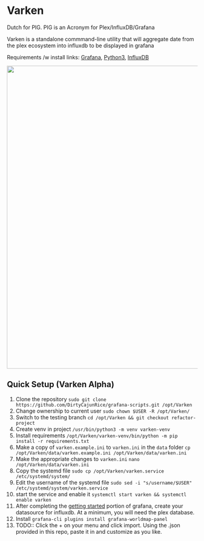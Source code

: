 # Varken
Dutch for PIG. PIG is an Acronym for Plex/InfluxDB/Grafana

Varken is a standalone commmand-line utility that will aggregate date
from the plex ecosystem into influxdb to be displayed in grafana

Requirements /w install links: [Grafana](http://docs.grafana.org/installation/), [Python3](https://www.python.org/downloads/), [InfluxDB](https://docs.influxdata.com/influxdb/v1.5/introduction/installation/)

<center><img width="800" src="https://i.imgur.com/av8e0HP.png"></center>

## Quick Setup (Varken Alpha)
1. Clone the repository `sudo git clone https://github.com/DirtyCajunRice/grafana-scripts.git /opt/Varken`
2. Change ownership to current user `sudo chown $USER -R /opt/Varken/`
1. Switch to the testing branch `cd /opt/Varken && git checkout refactor-project`
1. Create venv in project `/usr/bin/python3 -m venv varken-venv`
1. Install requirements `/opt/Varken/varken-venv/bin/python -m pip install -r requirements.txt`
2. Make a copy of `varken.example.ini` to `varken.ini` in the `data` folder
   `cp /opt/Varken/data/varken.example.ini /opt/Varken/data/varken.ini`
3. Make the appropriate changes to `varken.ini`
   `nano /opt/Varken/data/varken.ini`
4. Copy the systemd file `sudo cp /opt/Varken/varken.service /etc/systemd/system/`
1. Edit the username of the systemd file `sudo sed -i "s/username/$USER" /etc/systemd/system/varken.service`
5. start the service and enable it `systemctl start varken && systemctl enable varken`
5. After completing the [getting started](http://docs.grafana.org/guides/getting_started/) portion of grafana, create your datasource for influxdb. At a minimum, you will need the plex database.
6. Install `grafana-cli plugins install grafana-worldmap-panel`
7. TODO:: Click the + on your menu and click import. Using the .json provided in this repo, paste it in and customize as you like.

